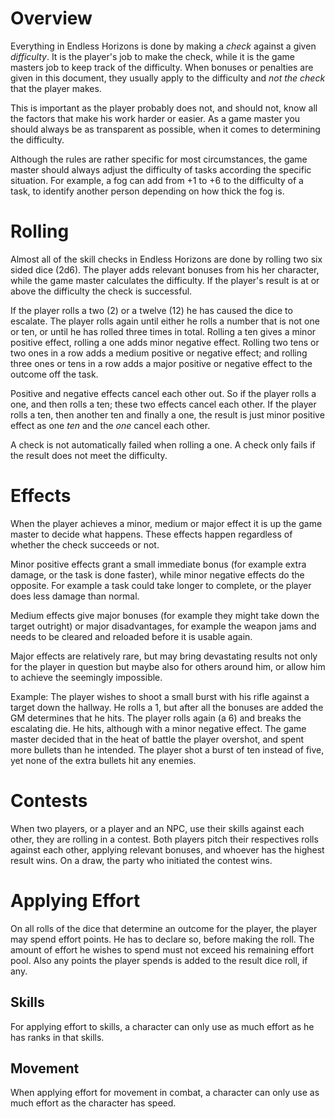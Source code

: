 # Overview

Everything in Endless Horizons is done by making a _check_ against a given
_difficulty_. It is the player's job to make the check, while it is the game
masters job to keep track of the difficulty. When bonuses or penalties are given
in this document, they usually apply to the difficulty and _not the check_ that
the player makes.

This is important as the player probably does not, and should not, know all the
factors that make his work harder or easier. As a game master you should always
be as transparent as possible, when it comes to determining the difficulty.

Although the rules are rather specific for most circumstances, the game master
should always adjust the difficulty of tasks according the specific situation.
For example, a fog can add from +1 to +6 to the difficulty of a task, to
identify another person depending on how thick the fog is.

# Rolling

Almost all of the skill checks in Endless Horizons are done by rolling two six
sided dice (2d6). The player adds relevant bonuses from his her character, while
the game master calculates the difficulty. If the player's result is at or above
the difficulty the check is successful.

If the player rolls a two (2) or a twelve (12) he has caused the dice to
escalate. The player rolls again until either he rolls a number that is not one
or ten, or until he has rolled three times in total. Rolling a ten gives a minor
positive effect, rolling a one adds minor negative effect. Rolling two tens or
two ones in a row adds a medium positive or negative effect; and rolling three
ones or tens in a row adds a major positive or negative effect to the outcome
off the task.

Positive and negative effects cancel each other out. So if the player rolls a
one, and then rolls a ten; these two effects cancel each other. If the player
rolls a ten, then another ten and finally a one, the result is just minor
positive effect as one _ten_ and the _one_ cancel each other.

A check is not automatically failed when rolling a one. A check only fails if
the result does not meet the difficulty.

# Effects

When the player achieves a minor, medium or major effect it is up the game
master to decide what happens. These effects happen regardless of whether the
check succeeds or not.

Minor positive effects grant a small immediate bonus (for example extra damage,
or the task is done faster), while minor negative effects do the opposite. For
example a task could take longer to complete, or the player does less damage
than normal.

Medium effects give major bonuses (for example they might take down the target
outright) or major disadvantages, for example the weapon jams and needs to be
cleared and reloaded before it is usable again.

Major effects are relatively rare, but may bring devastating results not only
for the player in question but maybe also for others around him, or allow him to
achieve the seemingly impossible.

Example: The player wishes to shoot a small burst with his rifle against a
target down the hallway. He rolls a 1, but after all the bonuses are added the
GM determines that he hits. The player rolls again (a 6) and breaks the
escalating die. He hits, although with a minor negative effect. The game master
decided that in the heat of battle the player overshot, and spent more bullets
than he intended. The player shot a burst of ten instead of five, yet none of
the extra bullets hit any enemies.

# Contests

When two players, or a player and an NPC, use their skills against each other,
they are rolling in a contest. Both players pitch their respectives rolls
against each other, applying relevant bonuses, and whoever has the highest
result wins. On a draw, the party who initiated the contest wins.

# Applying Effort

On all rolls of the dice that determine an outcome for the player, the player
may spend effort points. He has to declare so, before making the roll. The
amount of effort he wishes to spend must not exceed his remaining effort pool.
Also any points the player spends is added to the result dice roll, if any.

## Skills

For applying effort to skills, a character can only use as much effort as he has
ranks in that skills.

## Movement

When applying effort for movement in combat, a character can only use as much
effort as the character has speed.
